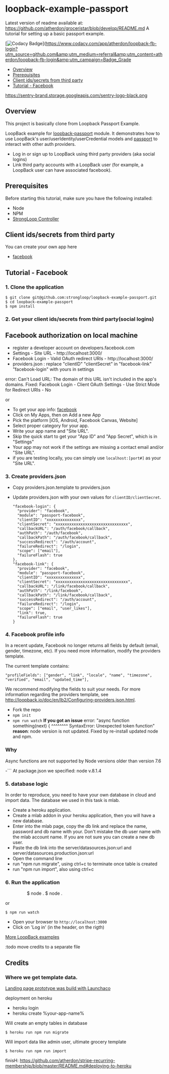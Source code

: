 # loopback-example-passport
Latest version of readme available at: https://github.com/atherdon/groceristar/blob/develop/README.md
A tutorial for setting up a basic passport example.

[![Codacy Badge](https://api.codacy.com/project/badge/Grade/76fe5b42fcc04691a06381ed1d26171b)](https://www.codacy.com/app/atherdon/loopback-fb-login?utm_source=github.com&amp;utm_medium=referral&amp;utm_content=atherdon/loopback-fb-login&amp;utm_campaign=Badge_Grade

- [Overview](#overview)
- [Prerequisites](#prerequisites)
- [Client ids/secrets from third party](#client-idssecrets-from-third-party)
- [Tutorial - Facebook](#tutorial---facebook)

https://sentry-brand.storage.googleapis.com/sentry-logo-black.png

## Overview

This project is basically clone from Loopback Passport Example.

LoopBack example for [loopback-passport](https://github.com/strongloop/loopback-passport) module. It demonstrates how to use
LoopBack's user/userIdentity/userCredential models and [passport](http://passportjs.org) to interact with other auth providers.

- Log in or sign up to LoopBack using third party providers (aka social logins)
- Link third party accounts with a LoopBack user (for example, a LoopBack user can have associated facebook).


## Prerequisites

Before starting this tutorial, make sure you have the following installed:

- Node
- NPM
- [StrongLoop Controller](https://github.com/strongloop/strongloop)

## Client ids/secrets from third party

You can create your own app here

- [facebook](https://developers.facebook.com/apps)


## Tutorial - Facebook

### 1. Clone the application

```
$ git clone git@github.com:strongloop/loopback-example-passport.git
$ cd loopback-example-passport
$ npm install
```

### 2. Get your client ids/secrets from third party(social logins)

## Facebook authorization on local machine
 - register a developer account on developers.facebook.com
 - Settings - Site URL - http://localhost:3000/
 - Facebook Login - Valid OAuth redirect URIs - http://localhost:3000/
 - providers.json : replace "clientID" "clientSecret" in "facebook-link" "facebook-login" with yours in settings
 
 error: Can't Load URL: The domain of this URL isn't included in the app's domains.
 Fixed: Facebook Login - Client OAuth Settings - Use Strict Mode for Redirect URIs - No
 
 or 

- To get your app info: [facebook](https://developers.facebook.com/apps)
- Click on My Apps, then on Add a new App
- Pick the platform [iOS, Android, Facebook Canvas, Website]
- Select proper category for your app.
- Write your app name and "Site URL".
- Skip the quick start to get your "App ID" and "App Secret", which is in "Settings"
- Your app may not work if the settings are missing a contact email and/or "Site URL".
- if you are testing locally, you can simply use `localhost:[port#]` as your "Site URL".

### 3. Create providers.json

- Copy providers.json.template to providers.json
- Update providers.json with your own values for `clientID/clientSecret`.

  ```
  "facebook-login": {
    "provider": "facebook",
    "module": "passport-facebook",
    "clientID": "xxxxxxxxxxxxxxx",
    "clientSecret": "xxxxxxxxxxxxxxxxxxxxxxxxxxxxxxxx",
    "callbackURL": "/auth/facebook/callback",
    "authPath": "/auth/facebook",
    "callbackPath": "/auth/facebook/callback",
    "successRedirect": "/auth/account",
    "failureRedirect": "/login",
    "scope": ["email"],
    "failureFlash": true
  },
  "facebook-link": {
    "provider": "facebook",
    "module": "passport-facebook",
    "clientID": "xxxxxxxxxxxxxxx",
    "clientSecret": "xxxxxxxxxxxxxxxxxxxxxxxxxxxxxxxx",
    "callbackURL": "/link/facebook/callback",
    "authPath": "/link/facebook",
    "callbackPath": "/link/facebook/callback",
    "successRedirect": "/auth/account",
    "failureRedirect": "/login",
    "scope": ["email", "user_likes"],
    "link": true,
    "failureFlash": true
  }
  ```

### 4. Facebook profile info

In a recent update, Facebook no longer returns all fields by default (email, gender, timezone, etc).
If you need more information, modify the providers template.

The current template contains:
```
"profileFields": ["gender", "link", "locale", "name", "timezone", "verified", "email", "updated_time"],

```
We recommend modifying the fields to suit your needs. For more information regarding the providers template, see http://loopback.io/doc/en/lb2/Configuring-providers.json.html.

- Fork the repo
 - `npm init` 
 - `npm run watch` 
 **If you got an issue**
error: "async function something(next) {
 ^^^^^^^^
 SyntaxError: Unexpected token function"
 **reason**: node version is not updated. Fixed by re-install updated node and npm.
 ### Why
 Async functions are not supported by Node versions older than version 7.6
  		  
 -```		 At package.json we specified:  node v.8.1.4
 
 ### 5. database logic

In order to reproduce, you need to have your own database in cloud and import data. The database we used in this task is mlab.

- Create a heroku application.
- Create a mlab addon in your heroku application, then you will have a new database.
- Enter into the mlab page, copy the db link and replace the name, password and db name with your. Don't mistake the db user name with the mlab account name. If you are not sure you can create a new db user.
- Paste the db link into the server/datasources.json:url and server/datasources.production.json:url
- Open the command line
- run "npm run migrate", using ctrl+c to terminate once table is created
- run "npm run import", also using ctrl+c

### 6. Run the application
  		  
  ```		  ```
  $ node .		  $ node .
  ```		  ```
  		  
 or 
 
 ```
 $ npm run watch
 ```
 
 

- Open your browser to `http://localhost:3000`
- Click on 'Log in' (in the header, on the rigth)


[More LoopBack examples](https://loopback.io/doc/en/lb3/Tutorials-and-examples.html)

:todo move credits to a separate file

## Credits 

### Where we get template data.

[Landing page prototype was build with Launchaco ](http://launchaco.com/build/)


 deployment on heroku
 
 - heroku login
 - heroku create %your-app-name%
 
 Will create an empty tables in database
 ```
 $ heroku run npm run migrate
 ```
 
 Will import data like admin user, ultimate grocery template
 ```
 $ heroku run npm run import
 ```
 
 finisH: https://github.com/atherdon/stripe-recurring-membership/blob/master/README.md#deploying-to-heroku
 
